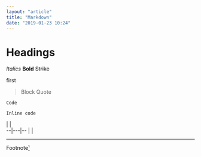 ```yaml
---
layout: "article"
title: "Markdown"
date: "2019-01-23 10:24"
---
```


# Headings

_Italics_
**Bold**
~~Strike~~

first

>Block Quote

```
Code

```

`Inline code`

  |   |  
--|---|--
  |   |  


---

Footnote[¹]

[¹]: Reference
